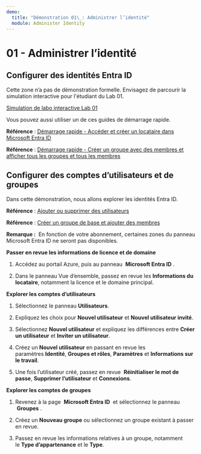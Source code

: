 ```yaml
---
demo:
  title: "Démonstration 01\_: Administrer l’identité"
  module: Administer Identity
---
```


# 01 - Administrer l’identité

## Configurer des identités Entra ID

Cette zone n’a pas de démonstration formelle. Envisagez de parcourir la simulation interactive pour l'étudiant du Lab 01. 

[Simulation de labo interactive Lab 01](https://mslabs.cloudguides.com/guides/AZ-104%20Exam%20Guide%20-%20Microsoft%20Azure%20Administrator%20Exercise%201)

Vous pouvez aussi utiliser un de ces guides de démarrage rapide. 

**Référence** : [Démarrage rapide - Accéder et créer un locataire dans Microsoft Entra ID](https://docs.microsoft.com/azure/active-directory/fundamentals/active-directory-access-create-new-tenant)

**Référence** : [Démarrage rapide - Créer un groupe avec des membres et afficher tous les groupes et tous les membres](https://docs.microsoft.com/azure/active-directory/fundamentals/active-directory-groups-view-azure-portal)

## Configurer des comptes d’utilisateurs et de groupes

Dans cette démonstration, nous allons explorer les identités Entra ID.

**Référence** : [Ajouter ou supprimer des utilisateurs](https://docs.microsoft.com/azure/active-directory/fundamentals/add-users-azure-active-directory)

**Référence** : [Créer un groupe de base et ajouter des membres](https://docs.microsoft.com/azure/active-directory/fundamentals/active-directory-groups-create-azure-portal#create-a-basic-group-and-add-members)

**Remarque :**  En fonction de votre abonnement, certaines zones du panneau Microsoft Entra ID ne seront pas disponibles. 

**Passer en revue les informations de licence et de domaine**

1.  Accédez au portail Azure, puis au panneau  **Microsoft Entra ID** .

2.  Dans le panneau Vue d’ensemble, passez en revue les **Informations du locataire**, notamment la licence et le domaine principal.

**Explorer les comptes d’utilisateurs**

1.  Sélectionnez le panneau **Utilisateurs**.

2.  Expliquez les choix pour **Nouvel utilisateur** et **Nouvel utilisateur invité**.

3.  Sélectionnez **Nouvel utilisateur** et expliquez les différences entre **Créer un utilisateur** et **Inviter un utilisateur**.

4.  Créez un **Nouvel utilisateur** en passant en revue les paramètres **Identité**, **Groupes et rôles**, **Paramètres** et **Informations sur le travail**.

5.  Une fois l’utilisateur créé, passez en revue  **Réinitialiser le mot de passe**, **Supprimer l’utilisateur** et **Connexions**.

**Explorer les comptes de groupes**

1.  Revenez à la page  **Microsoft Entra ID**  et sélectionnez le panneau  **Groupes** .

2.  Créez un **Nouveau groupe** ou sélectionnez un groupe existant à passer en revue.

3.  Passez en revue les informations relatives à un groupe, notamment le **Type d’appartenance** et le **Type**.
